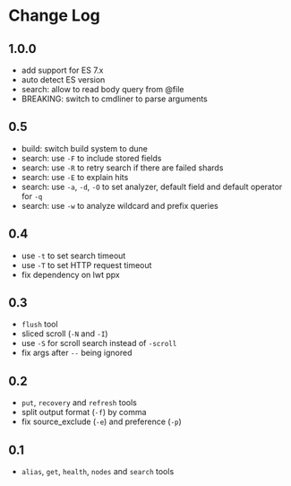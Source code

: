 # Change Log

## 1.0.0
- add support for ES 7.x
- auto detect ES version
- search: allow to read body query from @file
- BREAKING: switch to cmdliner to parse arguments

## 0.5
- build: switch build system to dune
- search: use `-F` to include stored fields
- search: use `-R` to retry search if there are failed shards
- search: use `-E` to explain hits
- search: use `-a`, `-d`, `-O` to set analyzer, default field and default operator for `-q`
- search: use `-w` to analyze wildcard and prefix queries

## 0.4
- use `-t` to set search timeout
- use `-T` to set HTTP request timeout
- fix dependency on lwt ppx

## 0.3
- `flush` tool
- sliced scroll (`-N` and `-I`)
- use `-S` for scroll search instead of `-scroll`
- fix args after `--` being ignored

## 0.2
- `put`, `recovery` and `refresh` tools
- split output format (`-f`) by comma
- fix source\_exclude (`-e`) and preference (`-p`)

## 0.1
- `alias`, `get`, `health`, `nodes` and `search` tools
